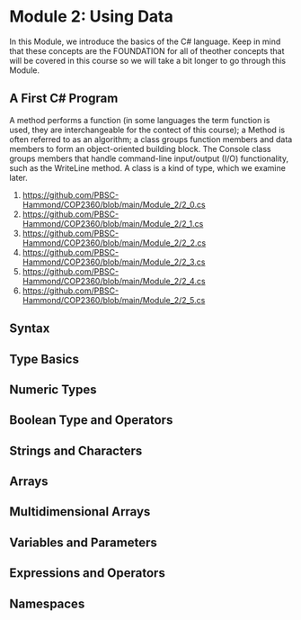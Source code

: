 # Module 2: Using Data


In this Module, we introduce the basics of the C# language. Keep in mind that these concepts are the FOUNDATION for all of theother concepts that will be covered in this course so we will take a bit longer to go through this Module.

## A First C# Program

  A method performs a function (in some languages the term function is used, they are interchangeable for the contect of this course); a Method is often referred to as an algorithm;  a class groups function members and data members to form an object-oriented building block. The Console class groups members that handle command-line input/output (I/O) functionality, such as the WriteLine method. A class is a kind of type, which we examine later.

  1. https://github.com/PBSC-Hammond/COP2360/blob/main/Module_2/2_0.cs
  2. https://github.com/PBSC-Hammond/COP2360/blob/main/Module_2/2_1.cs
  3. https://github.com/PBSC-Hammond/COP2360/blob/main/Module_2/2_2.cs
  4. https://github.com/PBSC-Hammond/COP2360/blob/main/Module_2/2_3.cs
  5. https://github.com/PBSC-Hammond/COP2360/blob/main/Module_2/2_4.cs
  6. https://github.com/PBSC-Hammond/COP2360/blob/main/Module_2/2_5.cs
## Syntax
## Type Basics
## Numeric Types
## Boolean Type and Operators
## Strings and Characters
## Arrays
## Multidimensional Arrays
## Variables and Parameters
## Expressions and Operators
## Namespaces
